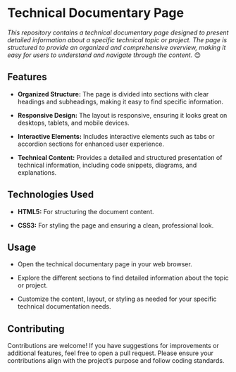 # Technical Documentary Page

*This repository contains a technical documentary page designed to present detailed information about a specific technical topic or project. The page is structured to provide an organized and comprehensive overview, making it easy for users to understand and navigate through the content.* :blush:

## Features

- **Organized Structure:** The page is divided into sections with clear headings and subheadings, making it easy to find specific information.

- **Responsive Design:** The layout is responsive, ensuring it looks great on desktops, tablets, and mobile devices.

- **Interactive Elements:** Includes interactive elements such as tabs or accordion sections for enhanced user experience.

- **Technical Content:** Provides a detailed and structured presentation of technical information, including code snippets, diagrams, and explanations.

## Technologies Used

- **HTML5:** For structuring the document content.

- **CSS3:** For styling the page and ensuring a clean, professional look.

## Usage

- Open the technical documentary page in your web browser.

- Explore the different sections to find detailed information about the topic or project.

- Customize the content, layout, or styling as needed for your specific technical documentation needs.

## Contributing

Contributions are welcome! If you have suggestions for improvements or additional features, feel free to open a pull request. Please ensure your contributions align with the project’s purpose and follow coding standards.
